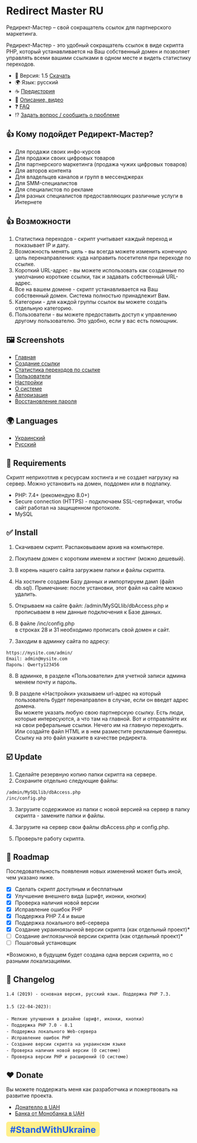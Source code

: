 # Redirect Master RU

Редирект-Мастер – свой сокращатель ссылок для партнерского маркетинга.

Редирект-Мастер - это удобный сокращатель ссылок в виде скрипта PHP, который устанавливается на Ваш собственный домен и позволяет управлять всеми вашими ссылками в одном месте и видеть статистику переходов.

- :floppy_disk: Версия: 1.5 [Скачать](https://github.com/pekarskyi/RedirectMaster/releases)
- :earth_africa: Язык: русский
- :coffee: [Предистория](https://github.com/pekarskyi/RedirectMaster/wiki/%D0%9F%D1%80%D0%B5%D0%B4%D0%B8%D1%81%D1%82%D0%BE%D1%80%D0%B8%D1%8F)
- :scroll: [Описание, видео](https://inwebpress.com/redirekt-master-svoj-sokrashhatel-ssylok/)
- :question: [FAQ](https://github.com/pekarskyi/RedirectMaster/wiki)
- :interrobang: [Задать вопрос / сообщить о проблеме](https://github.com/pekarskyi/RedirectMaster/issues)

## :thumbsup: Кому подойдет Редирект-Мастер?

- Для продажи своих инфо-курсов
- Для продажи своих цифровых товаров
- Для партнерского маркетинга (продажа чужих цифровых товаров)
- Для авторов контента
- Для владельцев каналов и групп в мессенджерах
- Для SMM-специалистов
- Для специалистов по рекламе
- Для разных специалистов предоставляющих различные услуги в Интернете

## :thumbsup: Возможности

1. Статистика переходов - скрипт учитывает каждый переход и показывает IP и дату.
2. Возможность менять цель - вы всегда можете изменить конечную цель перенаправления: куда направить посетителя при переходе по ссылке.
3. Короткий URL-адрес - вы можете использовать как созданные по умолчанию короткие ссылки, так и задавать собственный URL-адрес.
4. Все на вашем домене - скрипт устанавливается на Ваш собственный домен. Система полностью принадлежит Вам.
5. Категории - для каждой группы ссылок вы можете создать отдельную категорию.
6. Пользователи - вы можете предоставить доступ к управлению другому пользователю. Это удобно, если у вас есть помощник.

## :framed_picture: Screenshots

- [Главная](https://1drv.ms/i/s!AqqMd7ixtOxl8TLLQtbj4Fa6mSUJ?e=FnZaEW)
- [Создание ссылки](https://1drv.ms/i/s!AqqMd7ixtOxl8TRGx23KBFWIh7re?e=8tMKYX)
- [Статистика переходов по ссылке](https://1drv.ms/i/s!AqqMd7ixtOxl8Tg71SIVwOiX_Rut?e=FZoi0P)
- [Пользователи](https://1drv.ms/i/s!AqqMd7ixtOxl8TbGjug-z6Xh3joa?e=piWd6q)
- [Настройки](https://1drv.ms/i/s!AqqMd7ixtOxl8TVFJGdWQ2UpoODK?e=pl7qNO)
- [О системе](https://1drv.ms/i/s!AqqMd7ixtOxl8TdXK2JSlnm8bdwe?e=fVQx7N)
- [Авторизация](https://1drv.ms/i/s!AqqMd7ixtOxl8TFLLtKE0DIc1Fjt?e=NjkXGg)
- [Восстановление пароля](https://1drv.ms/i/s!AqqMd7ixtOxl8TPX787N8CM729Fk?e=534Sa1)

## :earth_africa: Languages

- [Украинский](https://github.com/pekarskyi/RedirectMaster-UA)
- [Русский](https://github.com/pekarskyi/RedirectMaster)

## :loudspeaker: Requirements

Скрипт неприхотлив к ресурсам хостинга и не создает нагрузку на сервер. Можно установить на домен, поддомен или в подпапку.

- PHP: 7.4+ (рекомендую 8.0+)
- Secure connection (HTTPS) - подключаем SSL-сертификат, чтобы сайт работал на защищенном протоколе.
- MySQL

## :white_check_mark: Install

1. Скачиваем скрипт. Распаковываем архив на компьютере.

2. Покупаем домен с коротким именем и хостинг (можно дешевый).

3. В корень нашего сайта загружаем папки и файлы скрипта.

4. На хостинге создаем Базу данных и импортируем дамп (файл db.sql). Примечание: после установки, этот файл на сайте можно удалить.

5. Открываем на сайте файл: /admin/MySQLlib/dbAccess.php и прописываем в нем данные подключения к Базе данных.

6. В файле /inc/config.php<br>
в строках 28 и 31 необходимо прописать свой домен и сайт.

7. Заходим в админку сайта по адресу:
```
https://mysite.com/admin/
Email: admin@mysite.com
Пароль: Qwerty123456
```

8. В админке, в разделе «Пользователи» для учетной записи админа меняем почту и пароль.

9. В разделе «Настройки» указываем url-адрес на который пользователь будет перенаправлен в случае, если он введет адрес домена.<br>
Вы можете указать любую свою партнерскую ссылку. Есть люди, которые интересуются, а что там на главной. Вот и отправляйте их на свои реферальные ссылки. Нечего им на главную переходить. Или создайте файл HTML и в нем разместите рекламные баннеры. Ссылку на это файл укажите в качестве редиректа.

## :ballot_box_with_check: Update

1. Сделайте резервную копию папки скрипта на сервере.
2. Сохраните отдельно следующие файлы: 

```
/admin/MySQLlib/dbAccess.php
/inc/config.php
```
3. Загрузите содержимое из папки с новой версией на сервер в папку скрипта - замените папки и файлы.

4. Загрузите на сервер свои файлы dbAccess.php и config.php.

5. Проверьте работу скрипта.

## :rocket: Roadmap

Последовательность появления новых изменений может быть иной, чем указано ниже.

- [X] Сделать скрипт доступным и бесплатным
- [X] Улучшение внешнего вида (шрифт, иконки, кнопки)
- [X] Проверка наличия новой версии
- [X] Исправление ошибок PHP
- [X] Поддержка PHP 7.4 и выше
- [X] Поддержка локального веб-сервера
- [X] Создание украиноязычной версии скрипта (как отдельный проект)*
- [ ] Создание англоязычной версии скрипта (как отдельный проект)*
- [ ] Пошаговый установщик

*Возможно, в будущем будет создана одна версия скрипта, но с разными локализациями.

## :date: Changelog

```txt
1.4 (2019) - основная версия, русский язык. Поддержка PHP 7.3.

1.5 (22-04-2023):

- Мелкие улучшения в дизайне (шрифт, иконки, кнопки)
- Поддержка PHP 7.0 - 8.1
- Поддержка локального Web-сервера
- Исправление ошибок PHP
- Создание версии скрипта на украинском языке
- Проверка наличия новой версии (О системе)
- Проверка версии PHP и расширений (О системе)
```

## :hearts: Donate

Вы можете поддержать меня как разработчика и пожертвовать на развитие проекта.

- [Донателло в UAH](https://donatello.to/inwebpress)
- [Банка от Монобанка в UAH](https://send.monobank.ua/jar/A6cy9eBtcB)

[![Stand With Ukraine](https://raw.githubusercontent.com/vshymanskyy/StandWithUkraine/main/badges/StandWithUkraine.svg)](https://sitex.me/standwithukraine)